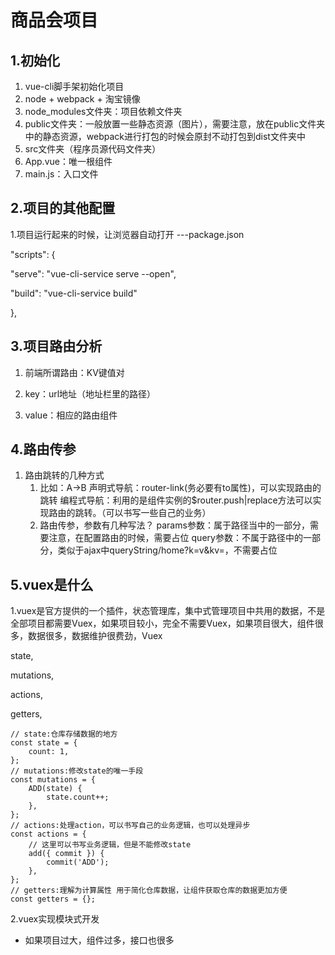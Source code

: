 # 商品会项目

## 1.初始化

1. vue-cli脚手架初始化项目
2. node + webpack  + 淘宝镜像
3. node_modules文件夹：项目依赖文件夹
4. public文件夹：一般放置一些静态资源（图片），需要注意，放在public文件夹中的静态资源，webpack进行打包的时候会原封不动打包到dist文件夹中
5. src文件夹（程序员源代码文件夹）
6. App.vue：唯一根组件
7. main.js：入口文件

## 2.项目的其他配置

1.项目运行起来的时候，让浏览器自动打开
---package.json

"scripts": {

  "serve": "vue-cli-service serve --open",

  "build": "vue-cli-service build"

 },


## 3.项目路由分析

1. 前端所谓路由：KV键值对

2. key：url地址（地址栏里的路径）

3. value：相应的路由组件

   

## 4.路由传参

1. 路由跳转的几种方式
   1. 比如：A->B
      声明式导航：router-link(务必要有to属性)，可以实现路由的跳转
      编程式导航：利用的是组件实例的$router.push|replace方法可以实现路由的跳转。（可以书写一些自己的业务）
   2. 路由传参，参数有几种写法？
      params参数：属于路径当中的一部分，需要注意，在配置路由的时候，需要占位
      query参数：不属于路径中的一部分，类似于ajax中queryString/home?k=v&kv=，不需要占位

## 5.vuex是什么

1.vuex是官方提供的一个插件，状态管理库，集中式管理项目中共用的数据，不是全部项目都需要Vuex，如果项目较小，完全不需要Vuex，如果项目很大，组件很多，数据很多，数据维护很费劲，Vuex

state,

 mutations,

 actions,

 getters,

```
// state:仓库存储数据的地方
const state = {
	count: 1,
};
// mutations:修改state的唯一手段
const mutations = {
	ADD(state) {
		state.count++;
	},
};
// actions:处理action，可以书写自己的业务逻辑，也可以处理异步
const actions = {
	// 这里可以书写业务逻辑，但是不能修改state
	add({ commit }) {
		commit('ADD');
	},
};
// getters:理解为计算属性 用于简化仓库数据，让组件获取仓库的数据更加方便
const getters = {};

```

2.vuex实现模块式开发

- 如果项目过大，组件过多，接口也很多